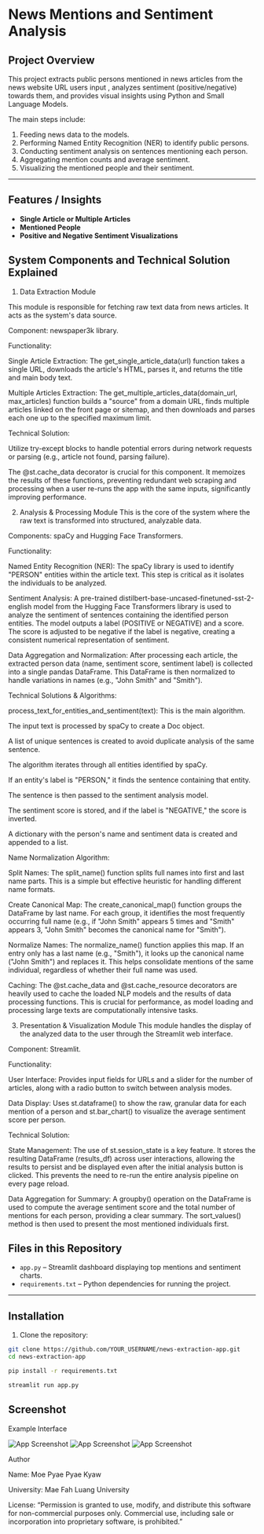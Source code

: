 # News Mentions and Sentiment Analysis

## Project Overview
This project extracts public persons mentioned in news articles from the news website URL users input , analyzes sentiment (positive/negative) towards them, and provides visual insights using Python and Small Language Models.

The main steps include:
1. Feeding news data to the models.
2. Performing Named Entity Recognition (NER) to identify public persons.
3. Conducting sentiment analysis on sentences mentioning each person.
4. Aggregating mention counts and average sentiment.
5. Visualizing the mentioned people and their sentiment.

---

## Features / Insights
- **Single Article or Multiple Articles**
- **Mentioned People** 
- **Positive and Negative Sentiment Visualizations** 

## System Components and Technical Solution Explained

1. Data Extraction Module

This module is responsible for fetching raw text data from news articles. It acts as the system's data source.

Component: newspaper3k library.

Functionality:

Single Article Extraction: The get_single_article_data(url) function takes a single URL, downloads the article's HTML, parses it, and returns the title and main body text.

Multiple Articles Extraction: The get_multiple_articles_data(domain_url, max_articles) function builds a "source" from a domain URL, finds multiple articles linked on the front page or sitemap, and then downloads and parses each one up to the specified maximum limit.

Technical Solution:

Utilize try-except blocks to handle potential errors during network requests or parsing (e.g., article not found, parsing failure).

The @st.cache_data decorator is crucial for this component. It memoizes the results of these functions, preventing redundant web scraping and processing when a user re-runs the app with the same inputs, significantly improving performance.

2. Analysis & Processing Module
This is the core of the system where the raw text is transformed into structured, analyzable data.

Components: spaCy and Hugging Face Transformers.

Functionality:

Named Entity Recognition (NER): The spaCy library is used to identify "PERSON" entities within the article text. This step is critical as it isolates the individuals to be analyzed.

Sentiment Analysis: A pre-trained distilbert-base-uncased-finetuned-sst-2-english model from the Hugging Face Transformers library is used to analyze the sentiment of sentences containing the identified person entities. The model outputs a label (POSITIVE or NEGATIVE) and a score. The score is adjusted to be negative if the label is negative, creating a consistent numerical representation of sentiment.

Data Aggregation and Normalization: After processing each article, the extracted person data (name, sentiment score, sentiment label) is collected into a single pandas DataFrame. This DataFrame is then normalized to handle variations in names (e.g., "John Smith" and "Smith").

Technical Solutions & Algorithms:

process_text_for_entities_and_sentiment(text): This is the main algorithm.

The input text is processed by spaCy to create a Doc object.

A list of unique sentences is created to avoid duplicate analysis of the same sentence.

The algorithm iterates through all entities identified by spaCy.

If an entity's label is "PERSON," it finds the sentence containing that entity.

The sentence is then passed to the sentiment analysis model.

The sentiment score is stored, and if the label is "NEGATIVE," the score is inverted.

A dictionary with the person's name and sentiment data is created and appended to a list.

Name Normalization Algorithm:

Split Names: The split_name() function splits full names into first and last name parts. This is a simple but effective heuristic for handling different name formats.

Create Canonical Map: The create_canonical_map() function groups the DataFrame by last name. For each group, it identifies the most frequently occurring full name (e.g., if "John Smith" appears 5 times and "Smith" appears 3, "John Smith" becomes the canonical name for "Smith").

Normalize Names: The normalize_name() function applies this map. If an entry only has a last name (e.g., "Smith"), it looks up the canonical name ("John Smith") and replaces it. This helps consolidate mentions of the same individual, regardless of whether their full name was used.

Caching: The @st.cache_data and @st.cache_resource decorators are heavily used to cache the loaded NLP models and the results of data processing functions. This is crucial for performance, as model loading and processing large texts are computationally intensive tasks.

3. Presentation & Visualization Module
This module handles the display of the analyzed data to the user through the Streamlit web interface.

Component: Streamlit.

Functionality:

User Interface: Provides input fields for URLs and a slider for the number of articles, along with a radio button to switch between analysis modes.

Data Display: Uses st.dataframe() to show the raw, granular data for each mention of a person and st.bar_chart() to visualize the average sentiment score per person.

Technical Solution:

State Management: The use of st.session_state is a key feature. It stores the resulting DataFrame (results_df) across user interactions, allowing the results to persist and be displayed even after the initial analysis button is clicked. This prevents the need to re-run the entire analysis pipeline on every page reload.

Data Aggregation for Summary: A groupby() operation on the DataFrame is used to compute the average sentiment score and the total number of mentions for each person, providing a clear summary. The sort_values() method is then used to present the most mentioned individuals first.

## Files in this Repository
- `app.py` – Streamlit dashboard displaying top mentions and sentiment charts.
- `requirements.txt` – Python dependencies for running the project.

---


## Installation

1. Clone the repository:
```bash
git clone https://github.com/YOUR_USERNAME/news-extraction-app.git
cd news-extraction-app

pip install -r requirements.txt

streamlit run app.py

```
## Screenshot

Example Interface

![App Screenshot](SA-1.png)
![App Screenshot](SA-2.png)
![App Screenshot](SA-3.png)

Author

Name: Moe Pyae Pyae Kyaw

University: Mae Fah Luang University

License: “Permission is granted to use, modify, and distribute this software for non-commercial purposes only. Commercial use, including sale or incorporation into proprietary software, is prohibited.”





